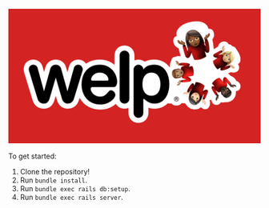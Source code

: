 ![](public/welp.png)

To get started:

1. Clone the repository!
2. Run `bundle install`.
3. Run `bundle exec rails db:setup`.
4. Run `bundle exec rails server`.
